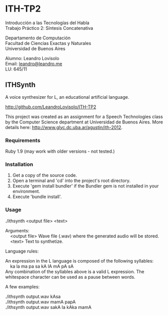 ITH-TP2
=======

Introducción a las Tecnologías del Habla  
Trabajo Práctico 2: Síntesis Concatenativa

Departamento de Computación  
Facultad de Ciencias Exactas y Naturales  
Universidad de Buenos Aires

Alumno: Leandro Lovisolo  
Email: leandro@leandro.me  
LU: 645/11

## ITHSynth ##

A voice synthesizer for L, an educational artificial language.

http://github.com/LeandroLovisolo/ITH-TP2

This project was created as an assignment for a Speech Technologies class by the
Computer Science department at Universidad de Buenos Aires. More details here:
http://www.glyc.dc.uba.ar/agustin/ith-2012.

### Requirements ###

Ruby 1.9 (may work with older versions - not tested.)

### Installation ###

1. Get a copy of the source code.
2. Open a terminal and 'cd' into the project's root directory.
3. Execute 'gem install bundler' if the Bundler gem is not installed in your environment.
4. Execute 'bundle install'.

### Usage ###

./ithsynth \<output file> \<text>

Arguments:  
&nbsp;&nbsp;&nbsp;&nbsp;\<output file>     Wave file (.wav) where the generated audio will be stored.  
&nbsp;&nbsp;&nbsp;&nbsp;\<text>            Text to synthetize.

Language rules:

An expression in the L language is composed of the following syllables:  
&nbsp;&nbsp;&nbsp;&nbsp;ka la ma pa sa kA lA mA pA sA  
Any combination of the syllables above is a valid L expression.
The whitespace character can be used as a pause between words.

A few examples:

./ithsynth output.wav kAsa  
./ithsynth output.wav mamA papA  
./ithsynth output.wav sakA la kAka mamA
